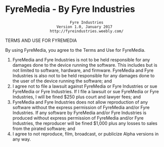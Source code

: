 # FyreMedia - By Fyre Industries
                                 Fyre Industries
                           Version 1.0, January 2017
                        http://fyreindustries.weebly.com/

   TERMS AND USE FOR FYREMEDIA
   
   By using FyreMedia, you agree to the Terms and Use for FyreMedia.
   
   1) FyreMedia and Fyre Industries is not to be held responsible for any damages done to the device running the software. This includes but is not limited to software, hardware, and firmware. FyreMedia and Fyre Industries is also not to be held responsible for any damages done to the user of the device running the software; and
   2) I agree not to file a lawsuit against FyreMedia or Fyre Industries or sue FyreMedia or Fyre Industries. If I file a lawsuit or sue FyreMedia or Fyre Industries, I will be fined $250 plus court and lawyer fees; and
   3) FyreMedia and Fyre Industries does not allow reproduction of any software without the express permission of FyreMedia and/or Fyre Industries. If any software by FyreMedia and/or Fyre Industries is produced without express permission of FyreMedia and/or Fyre Industries, the reproducer will be fined $1,000 plus any losses to sales from the pirated software; and
   4) I agree to not reproduce, film, broadcast, or publicize Alpha versions in any way.
   
